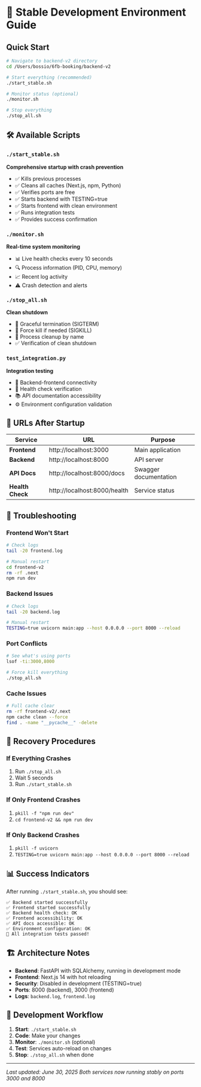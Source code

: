 # 🚀 Stable Development Environment Guide

## Quick Start

```bash
# Navigate to backend-v2 directory
cd /Users/bossio/6fb-booking/backend-v2

# Start everything (recommended)
./start_stable.sh

# Monitor status (optional)
./monitor.sh

# Stop everything
./stop_all.sh
```

## 🛠️ Available Scripts

### `./start_stable.sh`
**Comprehensive startup with crash prevention**
- ✅ Kills previous processes
- ✅ Cleans all caches (Next.js, npm, Python)
- ✅ Verifies ports are free
- ✅ Starts backend with TESTING=true
- ✅ Starts frontend with clean environment
- ✅ Runs integration tests
- ✅ Provides success confirmation

### `./monitor.sh` 
**Real-time system monitoring**
- 📊 Live health checks every 10 seconds
- 🔍 Process information (PID, CPU, memory)
- 📈 Recent log activity
- ⚠️ Crash detection and alerts

### `./stop_all.sh`
**Clean shutdown**
- 🛑 Graceful termination (SIGTERM)
- 🔨 Force kill if needed (SIGKILL)
- 🧹 Process cleanup by name
- ✅ Verification of clean shutdown

### `test_integration.py`
**Integration testing**
- 🔗 Backend-frontend connectivity
- 🏥 Health check verification
- 📚 API documentation accessibility
- ⚙️ Environment configuration validation

## 🎯 URLs After Startup

| Service | URL | Purpose |
|---------|-----|---------|
| **Frontend** | http://localhost:3000 | Main application |
| **Backend** | http://localhost:8000 | API server |
| **API Docs** | http://localhost:8000/docs | Swagger documentation |
| **Health Check** | http://localhost:8000/health | Service status |

## 🚨 Troubleshooting

### Frontend Won't Start
```bash
# Check logs
tail -20 frontend.log

# Manual restart
cd frontend-v2
rm -rf .next
npm run dev
```

### Backend Issues
```bash
# Check logs  
tail -20 backend.log

# Manual restart
TESTING=true uvicorn main:app --host 0.0.0.0 --port 8000 --reload
```

### Port Conflicts
```bash
# See what's using ports
lsof -ti:3000,8000

# Force kill everything
./stop_all.sh
```

### Cache Issues
```bash
# Full cache clear
rm -rf frontend-v2/.next
npm cache clean --force
find . -name "__pycache__" -delete
```

## 🔄 Recovery Procedures

### If Everything Crashes
1. Run `./stop_all.sh` 
2. Wait 5 seconds
3. Run `./start_stable.sh`

### If Only Frontend Crashes
1. `pkill -f "npm run dev"`
2. `cd frontend-v2 && npm run dev`

### If Only Backend Crashes  
1. `pkill -f uvicorn`
2. `TESTING=true uvicorn main:app --host 0.0.0.0 --port 8000 --reload`

## 📊 Success Indicators

After running `./start_stable.sh`, you should see:
```
✅ Backend started successfully
✅ Frontend started successfully  
✅ Backend health check: OK
✅ Frontend accessibility: OK
✅ API docs accessible: OK
✅ Environment configuration: OK
🎉 All integration tests passed!
```

## 🏗️ Architecture Notes

- **Backend**: FastAPI with SQLAlchemy, running in development mode
- **Frontend**: Next.js 14 with hot reloading
- **Security**: Disabled in development (TESTING=true)
- **Ports**: 8000 (backend), 3000 (frontend)
- **Logs**: `backend.log`, `frontend.log`

## 🚀 Development Workflow

1. **Start**: `./start_stable.sh`
2. **Code**: Make your changes
3. **Monitor**: `./monitor.sh` (optional)
4. **Test**: Services auto-reload on changes
5. **Stop**: `./stop_all.sh` when done

---
*Last updated: June 30, 2025*
*Both services now running stably on ports 3000 and 8000*